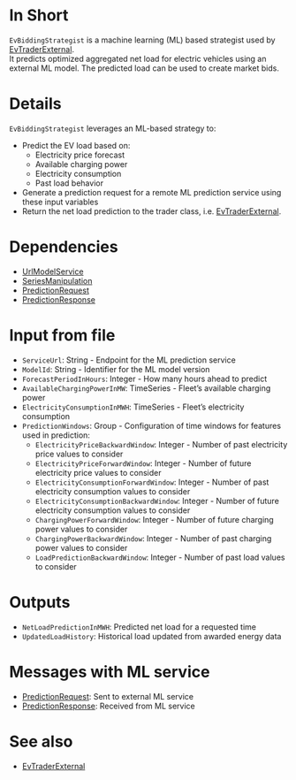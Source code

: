 # In Short

`EvBiddingStrategist` is a machine learning (ML) based strategist used by [EvTraderExternal](../Agents/EvTraderExternal.md).  
It predicts optimized aggregated net load for electric vehicles using an external ML model.
The predicted load can be used to create market bids.

# Details

`EvBiddingStrategist` leverages an ML-based strategy to:

- Predict the EV load based on:
    - Electricity price forecast
    - Available charging power
    - Electricity consumption
    - Past load behavior
- Generate a prediction request for a remote ML prediction service using these input variables
- Return the net load prediction to the trader class, i.e. [EvTraderExternal](../Agents/EvTraderExternal.md).

# Dependencies

* [UrlModelService](../Util/UrlModelService.md)
* [SeriesManipulation](../Util/SeriesManipulation.md)
* [PredictionRequest](../Comms/PredictionRequest.md)
* [PredictionResponse](../Comms/PredictionResponse.md)

# Input from file

* `ServiceUrl`: String - Endpoint for the ML prediction service
* `ModelId`: String - Identifier for the ML model version
* `ForecastPeriodInHours`: Integer - How many hours ahead to predict
* `AvailableChargingPowerInMW`: TimeSeries - Fleet’s available charging power
* `ElectricityConsumptionInMWH`: TimeSeries - Fleet’s electricity consumption
* `PredictionWindows`: Group - Configuration of time windows for features used in prediction:
    * `ElectricityPriceBackwardWindow`: Integer - Number of past electricity price values to consider
    * `ElectricityPriceForwardWindow`: Integer - Number of future electricity price values to consider
    * `ElectricityConsumptionForwardWindow`: Integer - Number of past electricity consumption values to consider
    * `ElectricityConsumptionBackwardWindow`: Integer - Number of future electricity consumption values to consider
    * `ChargingPowerForwardWindow`: Integer - Number of future charging power values to consider
    * `ChargingPowerBackwardWindow`: Integer - Number of past charging power values to consider
    * `LoadPredictionBackwardWindow`: Integer - Number of past load values to consider

# Outputs

* `NetLoadPredictionInMWH`: Predicted net load for a requested time
* `UpdatedLoadHistory`: Historical load updated from awarded energy data

# Messages with ML service

* [PredictionRequest](../Comms/PredictionRequest.md): Sent to external ML service
* [PredictionResponse](../Comms/PredictionResponse.md): Received from ML service

# See also

* [EvTraderExternal](../Agents/EvTraderExternal.md)
